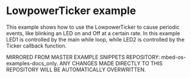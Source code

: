 # LowpowerTicker example

This example shows how to use the LowpowerTicker to cause periodic events, like blinking an LED on and Off at a certain rate. In this example LED1 is controlled by the main while loop, while LED2 is controlled by the Ticker callback function.


MIRRORED FROM MASTER EXAMPLE SNIPPETS REPOSITORY: mbed-os-examples-docs_only.
ANY CHANGES MADE DIRECTLY TO THIS REPOSITORY WILL BE AUTOMATICALLY OVERWRITTEN.
